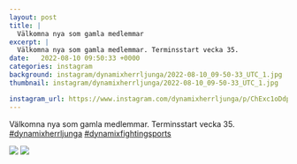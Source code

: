 ```yaml
---
layout: post
title: |
  Välkomna nya som gamla medlemmar
excerpt: |
  Välkomna nya som gamla medlemmar. Terminsstart vecka 35.  
date:   2022-08-10 09:50:33 +0000
categories: instagram
background: instagram/dynamixherrljunga/2022-08-10_09-50-33_UTC_1.jpg
thumbnail: instagram/dynamixherrljunga/2022-08-10_09-50-33_UTC_1.jpg

instagram_url: https://www.instagram.com/dynamixherrljunga/p/ChExc1oDdpy
---
```

Välkomna nya som gamla medlemmar. Terminsstart vecka 35. [#dynamixherrljunga](https://www.instagram.com/explore/tags/dynamixherrljunga/) [#dynamixfightingsports](https://www.instagram.com/explore/tags/dynamixfightingsports/)



<img src='{{ site.baseurl }}/instagram/dynamixherrljunga/2022-08-10_09-50-33_UTC_1.jpg' class='img-fluid' />


<img src='{{ site.baseurl }}/instagram/dynamixherrljunga/2022-08-10_09-50-33_UTC_2.jpg' class='img-fluid' />
